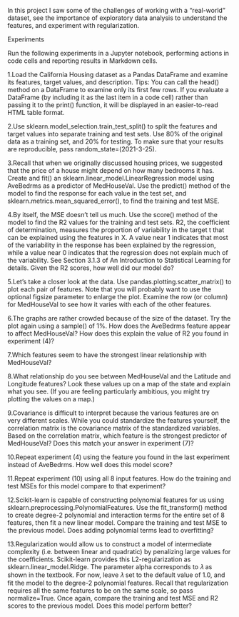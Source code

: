 In this project I saw some of the challenges of working with a “real-world” dataset, 
see the importance of exploratory data analysis to understand the features, and experiment 
with regularization.<p>

Experiments<p>
Run the following experiments in a Jupyter notebook, performing actions in code cells and reporting results in Markdown cells.<p>
1.Load the California Housing dataset as a Pandas DataFrame and examine its features, target values, and description. Tips:
You can call the head() method on a DataFrame to examine only its first few rows.
If you evaluate a DataFrame (by including it as the last item in a code cell) rather than passing it to the print() function, 
it will be displayed in an easier-to-read HTML table format.<p>
2.Use sklearn.model_selection.train_test_split() to split the features and target values into separate training and test sets.
 Use 80% of the original data as a training set, and 20% for testing. To make sure that your results are reproducible, pass 
random_state=(2021-3-25).<p>
3.Recall that when we originally discussed housing prices, we suggested that the price of a house might depend on how many 
bedrooms it has. Create and fit() an sklearn.linear_model.LinearRegression model using AveBedrms as a predictor of MedHouseVal.
Use the predict() method of the model to find the response for each value in the test set, and sklearn.metrics.mean_squared_error(),
 to find the training and test MSE.<p>
4.By itself, the MSE doesn’t tell us much. Use the score() method of the model to find the R2 values for the training and test sets.
R2, the coefficient of determination, measures the proportion of variability in the target t that can be explained using the features
 in X. A value near 1 indicates that most of the variability in the response has been explained by the regression, while a value near
 0 indicates that the regression does not explain much of the variability. See Section 3.1.3 of An Introduction to Statistical 
Learning for details.
Given the R2 scores, how well did our model do?<p>
5.Let’s take a closer look at the data. Use pandas.plotting.scatter_matrix() to plot each pair of features. Note that you will probably
 want to use the optional figsize parameter to enlarge the plot. Examine the row (or column) for MedHouseVal to see how it varies with
 each of the other features.<p>
6.The graphs are rather crowded because of the size of the dataset. Try the plot again using a sample() of 1%. How does the AveBedrms
 feature appear to affect MedHouseVal? How does this explain the value of R2 you found in experiment (4)?<p>
7.Which features seem to have the strongest linear relationship with MedHouseVal?<p>
8.What relationship do you see between MedHouseVal and the Latitude and Longitude features? Look these values up on a map of the
 state and explain what you see.
(If you are feeling particularly ambitious, you might try plotting the values on a map.)<p>
9.Covariance is difficult to interpret because the various features are on very different scales. While you could standardize the 
features yourself, the correlation matrix is the covariance matrix of the standardized variables. Based on the correlation matrix, 
which feature is the strongest predictor of MedHouseVal? Does this match your answer in experiment (7)?<p>
10.Repeat experiment (4) using the feature you found in the last experiment instead of AveBedrms. How well does this model score?<p>
11.Repeat experiment (10) using all 8 input features. How do the training and test MSEs for this model compare to that experiment?<p>
12.Scikit-learn is capable of constructing polynomial features for us using sklearn.preprocessing.PolynomialFeatures. Use the 
fit_transform() method to create degree-2 polynomial and interaction terms for the entire set of 8 features, then fit a new 
linear model. Compare the training and test MSE to the previous model. Does adding polynomial terms lead to overfitting?<p>
13.Regularization would allow us to construct a model of intermediate complexity (i.e. between linear and quadratic) by penalizing
 large values for the coefficients. Scikit-learn provides this L2-regularization as sklearn.linear_model.Ridge. The parameter
 alpha corresponds to 𝜆 as shown in the textbook.
For now, leave 𝜆 set to the default value of 1.0, and fit the model to the degree-2 polynomial features. Recall that regularization
 requires all the same features to be on the same scale, so pass normalize=True.
Once again, compare the training and test MSE and R2 scores to the previous model. Does this model perform better?

